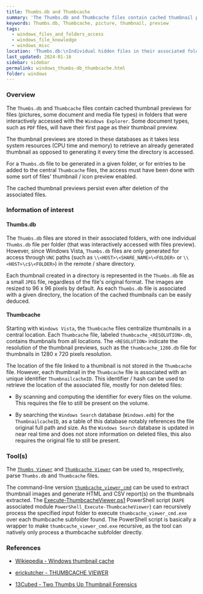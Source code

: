 ```yaml
---
title: Thumbs.db and Thumbcache
summary: 'The Thumbs.db and Thumbcache files contain cached thumbnail previews for files (pictures, some document and media file types) in folders that were interactively accessed with the Windows Explorer. Some document types, such as PDF files, will have their first page as their thumbnail preview.\n\nThe cached thumbnail previews persist even after deletion of the associated files.\n\nThe Thumbs.db files are stored in their associated folders, with one individual Thumbs.db file per folder. Since Windows Vista, Thumbs.db files are only generated for access through UNC paths (in the remote / share directory).\n\nStarting with Windows Vista, the Thumbcache files centralize thumbnails in a central location. Each Thumbcache file, labeled "thumbcache_<RESOLUTION>.db", contains thumbnails from all locations. The location of the file linked to a thumbnail is not stored in the Thumbcache file. However, an unique identifier may be used to retrieve the location of the associated file (mostly for non deleted files).'
keywords: Thumbs.db, Thumbcache, picture, thumbnail, preview
tags:
  - windows_files_and_folders_access
  - windows_file_knowledge
  - windows_misc
location: 'Thumbs.db:\nIndividual hidden files in their associated folders.\n\nStarting from Windows Vista, Thumbcache:\n<SYSTEMDRIVE>:\Users\<USERNAME>\AppData\Local\Microsoft\Windows\Explorer\thumbcache_<RESOLUTION>.db files.'
last_updated: 2024-01-16
sidebar: sidebar
permalink: windows_thumbs-db_thumbcache.html
folder: windows
---
```


### Overview

The `Thumbs.db` and `Thumbcache` files contain cached thumbnail previews for
files (pictures, some document and media file types) in folders that were
interactively accessed with the `Windows Explorer`. Some document types, such
as `PDF` files, will have their first page as their thumbnail preview.

The thumbnail previews are stored in these databases as it takes less system
resources (CPU time and memory) to retrieve an already generated thumbnail as
opposed to generating it every time the directory is accessed.

For a `Thumbs.db` file to be generated in a given folder, or for entries to be
added to the central `Thumbcache` files, the access must have been done with
some sort of files' thumbnail / icon preview enabled.

The cached thumbnail previews persist even after deletion of the associated
files.

### Information of interest

#### Thumbs.db

The `Thumbs.db` files are stored in their associated folders, with one
individual `Thumbs.db` file per folder (that was interactively accessed with
files preview). However, since Windows Vista, `Thumbs.db` files are only
generated for access through `UNC` paths (such as
`\\<HOST>\<SHARE_NAME>\<FOLDER>` or `\\<HOST>\c$\<FOLDER>`) in the remote /
share directory.

Each thumbnail created in a directory is represented in the `Thumbs.db` file as
a small `JPEG` file, regardless of the file's original format. The images are
resized to 96 x 96 pixels by default. As each `Thumbs.db` file is associated
with a given directory, the location of the cached thumbnails can be easily
deduced.

#### Thumbcache

Starting with `Windows Vista`, the `Thumbcache` files centralize thumbnails in
a central location. Each `Thumbcache` file, labeled
`thumbcache_<RESOLUTION>.db`, contains thumbnails from all locations. The
`<RESOLUTION>` indicate the resolution of the thumbnail previews, such as the
`thumbcache_1280.db` file for thumbnails in 1280 x 720 pixels resolution.

The location of the file linked to a thumbnail is not stored in the
`Thumbcache` file. However, each thumbnail in the `Thumbcache` file is
associated with an unique identifier `ThumbnailcacheID`. This identifier / hash
can be used to retrieve the location of the associated file, mostly for non
deleted files:

  - By scanning and computing the identifier for every files on the volume.
    This requires the file to still be present on the volume.

  - By searching the `Windows Search` database (`Windows.edb`) for the
    `ThumbnailcacheID`, as a table of this database notably references the file
    original full path and size. As the `Windows Search` database is updated in
    near real time and does not store information on deleted files, this also
    requires the original file to still be present.

### Tool(s)

The [`Thumbs Viewer`](https://thumbsviewer.github.io/) and
[`Thumbcache Viewer`](https://thumbcacheviewer.github.io/) can be used to,
respectively, parse `Thumbs.db` and `Thumbcache` files.

The command-line version
[`thumbcache_viewer_cmd`](https://thumbcacheviewer.github.io/#Thumbcache_Viewer_CMD)
can be used to extract thumbnail images and generate HTML and CSV report(s) on
the thumbnails extracted. The
[Execute-ThumbcacheViewer.ps1](https://gist.github.com/Qazeer/cb3a0cf306bc1f75a2d5a8cef5b9ffa9)
PowerShell script (`KAPE` associated module
`PowerShell_Execute-ThumbcacheViewer`) can recursively process the specified
input folder to execute `thumbcache_viewer_cmd.exe` over each thumbcache
subfolder found. The PowerShell script is basically a wrapper to make
`thumbcache_viewer_cmd.exe` recursive, as the tool can natively only process a
thumbcache subfolder directly.

### References

  - [Wikiepedia - Windows thumbnail cache](https://en.wikipedia.org/wiki/Windows_thumbnail_cache)

  - [erickutcher - THUMBCACHE VIEWER](https://thumbcacheviewer.github.io/)

  - [13Cubed - Two Thumbs Up Thumbnail Forensics](https://www.youtube.com/watch?v=5efCp1VXhfQ)
